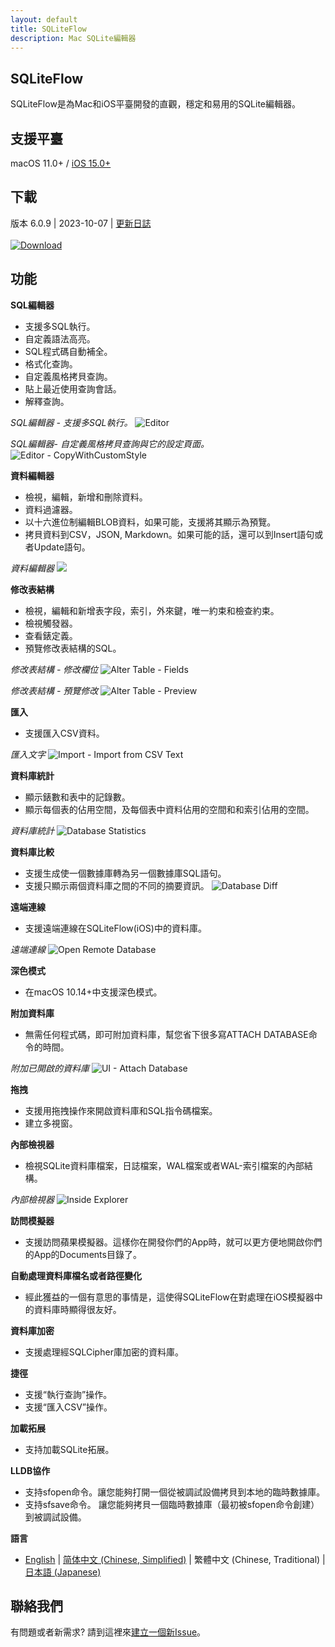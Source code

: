 ```yaml
---
layout: default
title: SQLiteFlow
description: Mac SQLite編輯器
---
```


## SQLiteFlow
SQLiteFlow是為Mac和iOS平臺開發的直觀，穩定和易用的SQLite編輯器。

## 支援平臺
macOS 11.0+ / [iOS 15.0+](iOS)

## 下載
版本 6.0.9 | 2023-10-07 | <a href="ReleaseNotes" target="_blank">更新日誌</a>
<br/><br/>[![Download](macOS/DownloadOnTheMacAppStore.svg)](macappstores://itunes.apple.com/app/id1378587993)


## 功能

**SQL編輯器**

- 支援多SQL執行。
- 自定義語法高亮。
- SQL程式碼自動補全。
- 格式化查詢。
- 自定義風格拷貝查詢。
- 貼上最近使用查詢會話。
- 解釋查詢。

*SQL編輯器 - 支援多SQL執行。*
![Editor](macOS/Editor.png)

*SQL編輯器- 自定義風格拷貝查詢與它的設定頁面。*
![Editor - CopyWithCustomStyle](macOS/CopyWithCustomStyle.png)

**資料編輯器**

- 檢視，編輯，新增和刪除資料。
- 資料過濾器。
- 以十六進位制編輯BLOB資料，如果可能，支援將其顯示為預覽。
- 拷貝資料到CSV，JSON, Markdown。如果可能的話，還可以到Insert語句或者Update語句。

*資料編輯器*
![](macOS/DataEditor.png)

**修改表結構**

- 檢視，編輯和新增表字段，索引，外來鍵，唯一約束和檢查約束。
- 檢視觸發器。
- 查看錶定義。
- 預覽修改表結構的SQL。

*修改表結構 - 修改欄位*
![Alter Table - Fields](macOS/AlterTable.png)

*修改表結構 - 預覽修改*
![Alter Table - Preview](macOS/AlterPreview.png)

**匯入**
- 支援匯入CSV資料。

*匯入文字*
![Import - Import from CSV Text](macOS/ImportFromCSV.png)

**資料庫統計**
- 顯示錶數和表中的記錄數。
- 顯示每個表的佔用空間，及每個表中資料佔用的空間和和索引佔用的空間。

*資料庫統計*
![Database Statistics](macOS/Statistics.png)

**資料庫比較**
- 支援生成使一個數據庫轉為另一個數據庫SQL語句。
- 支援只顯示兩個資料庫之間的不同的摘要資訊。
![Database Diff](macOS/DatabaseDiff.png)

**遠端連線**
- 支援遠端連線在SQLiteFlow(iOS)中的資料庫。

*遠端連線*
![Open Remote Database](macOS/RemoteConnect.png)

**深色模式**
- 在macOS 10.14+中支援深色模式。

**附加資料庫**
- 無需任何程式碼，即可附加資料庫，幫您省下很多寫ATTACH DATABASE命令的時間。

*附加已開啟的資料庫*
![UI - Attach Database](macOS/AttachDatabase.png)

**拖拽**
- 支援用拖拽操作來開啟資料庫和SQL指令碼檔案。
- 建立多視窗。

**內部檢視器**
- 檢視SQLite資料庫檔案，日誌檔案，WAL檔案或者WAL-索引檔案的內部結構。

*內部檢視器*
![Inside Explorer](macOS/InsideExplorer.png)

**訪問模擬器**
- 支援訪問蘋果模擬器。這樣你在開發你們的App時，就可以更方便地開啟你們的App的Documents目錄了。

**自動處理資料庫檔名或者路徑變化**
- 經此獲益的一個有意思的事情是，這使得SQLiteFlow在對處理在iOS模擬器中的資料庫時顯得很友好。

**資料庫加密**
- 支援處理經SQLCipher庫加密的資料庫。

**捷徑**
- 支援“執行查詢”操作。
- 支援“匯入CSV”操作。

**加載拓展**
- 支持加載SQLite拓展。

**LLDB協作**
- 支持sfopen命令。讓您能夠打開一個從被調試設備拷貝到本地的臨時數據庫。
- 支持sfsave命令。 讓您能夠拷貝一個臨時數據庫（最初被sfopen命令創建）到被調試設備。

**語言**
- [English](/) \| [简体中文 (Chinese, Simplified)](/zh-Hans) \| 繁體中文 (Chinese, Traditional) \| [日本語 (Japanese)](/ja)

## 聯絡我們
有問題或者新需求? 請到這裡來<a href="https://github.com/SQLiteFlow/SQLiteFlow-Issues/issues" target="_blank">建立一個新Issue</a>。

